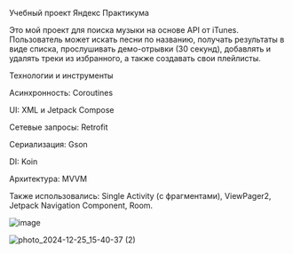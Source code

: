 Учебный проект Яндекс Практикума

Это мой проект для поиска музыки на основе API от iTunes.
Пользователь может искать песни по названию, получать результаты в виде списка, прослушивать демо-отрывки (30 секунд), добавлять и удалять треки из избранного, а также создавать свои плейлисты.

Технологии и инструменты

Асинхронность: Coroutines

UI: XML и Jetpack Compose

Сетевые запросы: Retrofit

Сериализация: Gson

DI: Koin

Архитектура: MVVM

Также использовались: Single Activity (с фрагментами), ViewPager2, Jetpack Navigation Component, Room.




![image](https://github.com/user-attachments/assets/5b2e417b-49f2-4cba-bf01-f7d0f46a51f9)






![photo_2024-12-25_15-40-37 (2)](https://github.com/user-attachments/assets/08b71cb7-7f7a-49d2-b6a1-44463519d3f6)
				

